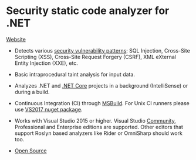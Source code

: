 ﻿# Security static code analyzer for .NET
[Website](https://security-code-scan.github.io)

* Detects various [security vulnerability patterns](https://security-code-scan.github.io/#rules): SQL Injection, Cross-Site Scripting (XSS), Cross-Site Request Forgery (CSRF), XML eXternal Entity Injection (XXE), etc.

* Basic intraprocedural taint analysis for input data.

* Analyzes .NET and [.NET Core](https://en.wikipedia.org/wiki/.NET_Framework#.NET_Core) projects in a background (IntelliSense) or during a build.

* Continuous Integration (CI) through [MSBuild](https://msdn.microsoft.com/en-us/library/dd393574.aspx). For Unix CI runners please use [VS2017 nuget package](https://www.nuget.org/packages/SecurityCodeScan.VS2017).

* Works with Visual Studio 2015 or higher. Visual Studio [Community](https://www.visualstudio.com/en-us/products/visual-studio-community-vs.aspx), Professional and Enterprise editions are supported. Other editors that support Roslyn based analyzers like Rider or OmniSharp should work too.

* [Open Source](https://github.com/security-code-scan/security-code-scan)